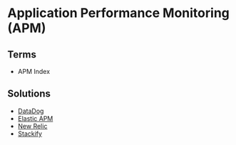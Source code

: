 # Application Performance Monitoring (APM)

<!--
https://github.com/pixie-io/pixie
-->

## Terms

- APM Index

## Solutions

- [DataDog](/datadog.md)
- [Elastic APM](/elastic/elastic-apm.md)
- [New Relic](/newrelic.md)
- [Stackify](https://stackify.com)

<!--
- [OpenAPM](/openapm.md)
-->
